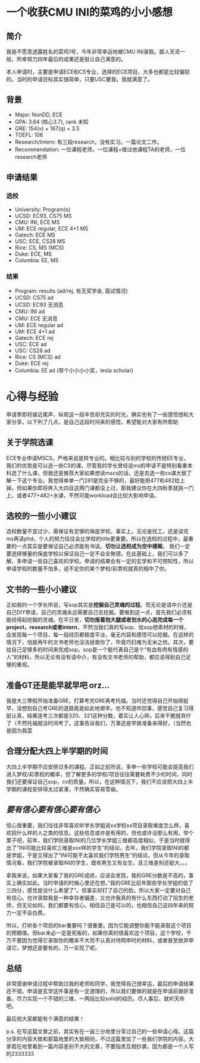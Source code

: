 # 一个收获CMU INI的菜鸡的小小感想

## 简介 <a id="intro"></a>

我是不愿意透露姓名的菜鸡1号，今年非常幸运地被CMU INI录取。鄙人天资一般，所幸努力四年最后的成果还是挺让自己满意的。

本人申请时，主要是申请ECE和CS专业，选择的ECE项目，大多也都是比较偏软的。当时的申请目标其实很简单，只要USC要我，我就满意了。

## 背景 <a id="background"></a>

* Major: NonDD, ECE
* GPA: 3.64 (核心3.7), rank 未知
* GRE: 154(v) + 167(q) + 3.5
* TOEFL: 106
* Research/Intern: 有三段research，没有实习。一篇论文二作。
* Recommendation: 一位课程老师，一位课程+做过他课程TA的老师，一位research老师

## 申请结果 <a id="apply"></a>

### 选校 <a id="apply-program"></a>

* University: Program\(s\)
* UCSD: EC93, CS75 MS
* CMU: INI, ECE MS
* UM: ECE regular, ECE 4+1 MS
* Gatech: ECE MS
* USC: ECE, CS28 MS
* Rice: CS, MS (MCS)
* Duke: ECE, MS
* Columbia: EE, MS

### 结果 <a id="apply-result"></a>

* Program: results \(ad/rej, 有无奖学金, 面试情况\)
* UCSD: CS75 ad
* UCSD: EC93 无消息
* CMU: INI ad 
* CMU: ECE 无消息
* UM: ECE regular ad 
* UM: ECE 4+1  ad
* Gatech: ECE rej
* USC: ECE ad
* USC: CS28 ad
* Rice: CS (MCS) ad
* Duke: ECE rej
* Columbia: EE ad (带个小小小小奖，tesla scholar)

# 心得与经验 <a id="more"></a>

申请季即将接近尾声，纵观这一段辛苦却充实的时光，确实也有了一些感悟想和大家分享。以下列了几点，是自己这段时间来的感悟，希望能对大家有所帮助

## 关于学院选课
ECE专业申请MSCS，严格来说是转专业的。相比较与别的学校的传统EE专业，我们的优势是可以选一些CS的课。尽管我的学长曾经说ms的申请不是特别看重本科选了什么课，但我还是推荐大家如果想读mscs的话，还是去选一些cs课大致了解一下这个专业。我觉得单单一门281是完全不够的，最好能把477和482给上掉。但如果你即将奔入大四且这两门课都没上过，那我建议你在大四秋季就挑一门上，或者477+482+水课，不然可能workload会比较大影响申请。

## 选校的一些小小建议
选校数量不宜过少，需保证有足够的保底学校。事实上，无论是找工，还是读完ms再读phd，个人的努力往往会比学校的title更重要。所以在选校的过程中，最重要的一点其实是要保证自己必须能有书读。**切勿让选校成为空中楼阁**， 我们一定要选择够量的保底学校以保证自己一定不会全聚德。在此基础上，我们可以多了解，多申请一些自己喜欢的学校。申请的结果会有一定的玄学和不可预知性，所以申请学校的数量不怕多，说不定你的某个梦校/彩票校就真的相中了你。

## 文书的一些小小建议
正如我的一个学长所说，写sop其实是**挖掘自己灵魂的过程**。而无论是请中介还是自己DIY申请，自己的灵魂永远需要自己去挖掘。要做到这一点，首先我们必须有能经得起挖掘的灵魂。在平日里，**切勿报着抱大腿或者划水的心态完成每一个project，research或者intern**，不然当我们真的写sop、给sop想素材的时候，会发现每一个项目，每一段经历都极度平淡，毫无内容和感悟可以挖掘。在这样的情况下，怕是再牛的文书老师也没法拯救你了，毕竟巧妇难为无米之炊。其次，要给自己足够多的时间来完成sop。sop是一个能代表自己是个“有血有肉有情感的人”的材料，所以无论有没有请中介，有没有文书老师的帮助，都应该得到自己足够的重视。

## 准备GT还是能早就早吧 orz...
我是大三寒假开始准备GRE，打算考完GRE再考托福。当时还觉得自己开始得挺早，没想到自己考GRE的道路竟是如此地艰辛。也不知道咋回事，感觉自己复习得挺认真，结果连考三次都是320、321这种分数，着实让人心碎。后来干脆就弃疗了（不然托福就没时间考了。这事告诉我们，万事还是早做准备来得好。（当然也是因为我菜

## 合理分配大四上半学期的时间
大四上半学期不应安排过多的课程。正如之前所说，多申一些学校可能会提高我们进入梦校/彩票校的概率，但了解更多的学校/项目往往需要耗费不少的时间，同时我们还要保证自己sop，cv的质量。所以，在这种情况下，我们不应该把大四上半学期的课程安排得太过紧凑，不然确实容易雪崩。

## *要有信心要有信心要有信心*
信心很重要，我们往往非常喜欢听学长学姐说xx学校xx项目录取难度怎么样，喜欢招什么样的人之类的信息。这些信息或许是有用的，但也或许没那么有用。举个栗子吧，前年，我们学院录取INI的几位学长学姐三维都高度相似，于是当时就得出了“INI可能比较喜欢三维是xxx样的学生”的结论。去年，我们学院录取INI的都是学姐，于是又得出了“INI可能不太喜欢我们学院男生”的结论。但从今年的录取情况看，我们学院被录取INI的学生，既有男生又有女生，且三维差别还挺大。。。

拿我来说，如果大家看了我的GRE成绩，应该会发现，我的GRE分数是不高的，事实上确实如此。当时申请的时候心里还在想，”我的GRE比前年那些学长学姐的低了三四分，感觉是没什么希望了“。但事实却打了自己的脸。所以大家一定要对自己有信心。也许录取我是一种幸存者偏差，又也许我真的有什么东西打动了招生的老师，但无论如何，我们都要有信心。相信自己是可以的，也相信自己这四年来的努力一定不会白费。

所以，打听各个项目的bar重要吗？很重要。因为它能调整你能不能录取这个项目的预期值。但bar未必一定是死板的，如果你真的很喜欢这个项目，这个学校，千万不要因为觉得它录取你的概率不大而不认真对待网申时的材料，或者甚至放弃申请它。梦想还是要有的，万一实现了呢。

## 总结
非常感谢申请过程中帮助过我的老师和同学，我觉得自己很幸运，最后的申请结果还不错。申请是玄学这件事是有一定道理的，所以我们要做的就是在申请前做好准备。尽力实现一个不错的三维，一两段比较solid的经历。尽人事后，就听天命吧。

最后祝大家都能有个满意的结果！

p.s. 在写这篇文章之前，其实有在一亩三分地里分享过自己的一些申请心得。这篇分享的内容大致和那篇地里的大致相同，不过这篇里加了一些我们学院的内容。大家若在地里看到一篇内容差别不大的文章，不要指责互相抄袭，因为都是一个人写的2333333
